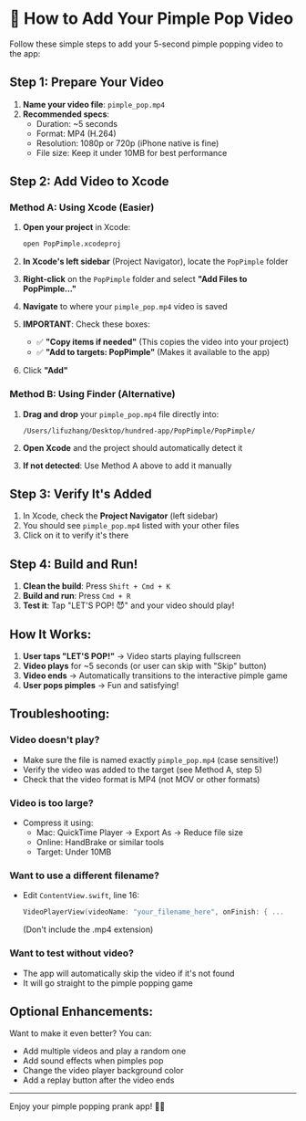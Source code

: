 # 🎥 How to Add Your Pimple Pop Video

Follow these simple steps to add your 5-second pimple popping video to the app:

## Step 1: Prepare Your Video

1. **Name your video file**: `pimple_pop.mp4`
2. **Recommended specs**:
   - Duration: ~5 seconds
   - Format: MP4 (H.264)
   - Resolution: 1080p or 720p (iPhone native is fine)
   - File size: Keep it under 10MB for best performance

## Step 2: Add Video to Xcode

### Method A: Using Xcode (Easier)

1. **Open your project** in Xcode:
   ```bash
   open PopPimple.xcodeproj
   ```

2. **In Xcode's left sidebar** (Project Navigator), locate the `PopPimple` folder

3. **Right-click** on the `PopPimple` folder and select **"Add Files to PopPimple..."**

4. **Navigate** to where your `pimple_pop.mp4` video is saved

5. **IMPORTANT**: Check these boxes:
   - ✅ **"Copy items if needed"** (This copies the video into your project)
   - ✅ **"Add to targets: PopPimple"** (Makes it available to the app)

6. Click **"Add"**

### Method B: Using Finder (Alternative)

1. **Drag and drop** your `pimple_pop.mp4` file directly into:
   ```
   /Users/lifuzhang/Desktop/hundred-app/PopPimple/PopPimple/
   ```

2. **Open Xcode** and the project should automatically detect it

3. **If not detected**: Use Method A above to add it manually

## Step 3: Verify It's Added

1. In Xcode, check the **Project Navigator** (left sidebar)
2. You should see `pimple_pop.mp4` listed with your other files
3. Click on it to verify it's there

## Step 4: Build and Run!

1. **Clean the build**: Press `Shift + Cmd + K`
2. **Build and run**: Press `Cmd + R`
3. **Test it**: Tap "LET'S POP! 😈" and your video should play!

## How It Works:

1. **User taps "LET'S POP!"** → Video starts playing fullscreen
2. **Video plays** for ~5 seconds (or user can skip with "Skip" button)
3. **Video ends** → Automatically transitions to the interactive pimple game
4. **User pops pimples** → Fun and satisfying!

## Troubleshooting:

### Video doesn't play?
- Make sure the file is named exactly `pimple_pop.mp4` (case sensitive!)
- Verify the video was added to the target (see Method A, step 5)
- Check that the video format is MP4 (not MOV or other formats)

### Video is too large?
- Compress it using:
  - Mac: QuickTime Player → Export As → Reduce file size
  - Online: HandBrake or similar tools
  - Target: Under 10MB

### Want to use a different filename?
- Edit `ContentView.swift`, line 16:
  ```swift
  VideoPlayerView(videoName: "your_filename_here", onFinish: { ...
  ```
  (Don't include the .mp4 extension)

### Want to test without video?
- The app will automatically skip the video if it's not found
- It will go straight to the pimple popping game

## Optional Enhancements:

Want to make it even better? You can:
- Add multiple videos and play a random one
- Add sound effects when pimples pop
- Change the video player background color
- Add a replay button after the video ends

---

Enjoy your pimple popping prank app! 🤮😄

